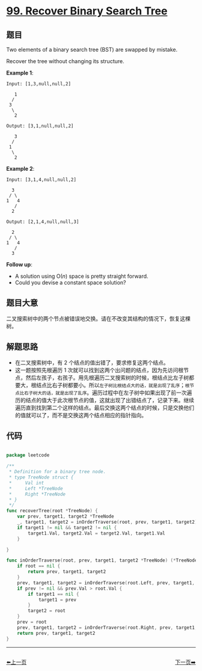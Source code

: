 # [99. Recover Binary Search Tree](https://leetcode.com/problems/recover-binary-search-tree/)


## 题目

Two elements of a binary search tree (BST) are swapped by mistake.

Recover the tree without changing its structure.

**Example 1**:

    Input: [1,3,null,null,2]
    
       1
      /
     3
      \
       2
    
    Output: [3,1,null,null,2]
    
       3
      /
     1
      \
       2

**Example 2**:

    Input: [3,1,4,null,null,2]
    
      3
     / \
    1   4
       /
      2
    
    Output: [2,1,4,null,null,3]
    
      2
     / \
    1   4
       /
      3

**Follow up**:

- A solution using O(*n*) space is pretty straight forward.
- Could you devise a constant space solution?

## 题目大意

二叉搜索树中的两个节点被错误地交换。请在不改变其结构的情况下，恢复这棵树。


## 解题思路

- 在二叉搜索树中，有 2 个结点的值出错了，要求修复这两个结点。
- 这一题按照先根遍历 1 次就可以找到这两个出问题的结点，因为先访问根节点，然后左孩子，右孩子。用先根遍历二叉搜索树的时候，根结点比左子树都要大，根结点比右子树都要小。所以`左子树比根结点大的话，就是出现了乱序`；`根节点比右子树大的话，就是出现了乱序`。遍历过程中在左子树中如果出现了前一次遍历的结点的值大于此次根节点的值，这就出现了出错结点了，记录下来。继续遍历直到找到第二个这样的结点。最后交换这两个结点的时候，只是交换他们的值就可以了，而不是交换这两个结点相应的指针指向。


## 代码

```go

package leetcode

/**
 * Definition for a binary tree node.
 * type TreeNode struct {
 *     Val int
 *     Left *TreeNode
 *     Right *TreeNode
 * }
 */
func recoverTree(root *TreeNode) {
	var prev, target1, target2 *TreeNode
	_, target1, target2 = inOrderTraverse(root, prev, target1, target2)
	if target1 != nil && target2 != nil {
		target1.Val, target2.Val = target2.Val, target1.Val
	}

}

func inOrderTraverse(root, prev, target1, target2 *TreeNode) (*TreeNode, *TreeNode, *TreeNode) {
	if root == nil {
		return prev, target1, target2
	}
	prev, target1, target2 = inOrderTraverse(root.Left, prev, target1, target2)
	if prev != nil && prev.Val > root.Val {
		if target1 == nil {
			target1 = prev
		}
		target2 = root
	}
	prev = root
	prev, target1, target2 = inOrderTraverse(root.Right, prev, target1, target2)
	return prev, target1, target2
}

```


----------------------------------------------
<div style="display: flex;justify-content: space-between;align-items: center;">
<p><a href="https://books.halfrost.com/leetcode/ChapterFour/0001~0099/0098.Validate-Binary-Search-Tree/">⬅️上一页</a></p>
<p><a href="https://books.halfrost.com/leetcode/ChapterFour/0100~0199/0100.Same-Tree/">下一页➡️</a></p>
</div>

